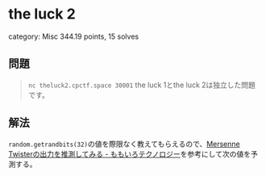 # the luck 2
category: Misc
344.19 points, 15 solves

## 問題
> `nc theluck2.cpctf.space 30001`
> the luck 1とthe luck 2は独立した問題です。

## 解法
`random.getrandbits(32)`の値を際限なく教えてもらえるので、[Mersenne Twisterの出力を推測してみる - ももいろテクノロジー](https://inaz2.hatenablog.com/entry/2016/03/07/194147)を参考にして次の値を予測する。
